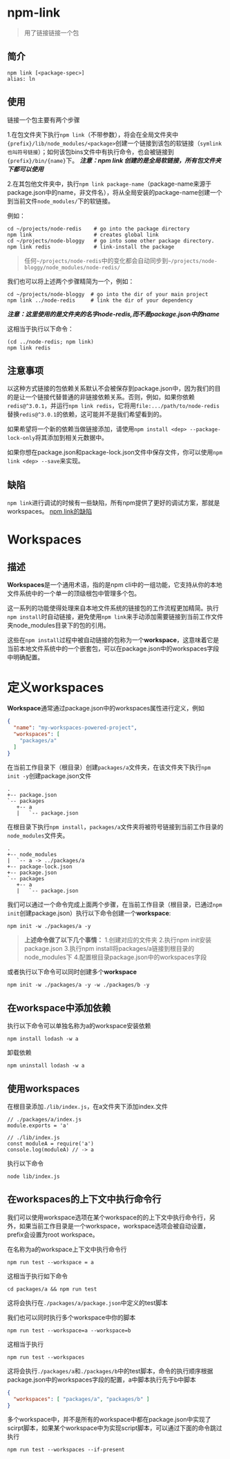 # npm-link
> 用了链接链接一个包

## 简介
```
npm link [<package-spec>]
alias: ln
```
## 使用
链接一个包主要有两个步骤

1.在包文件夹下执行`npm link`（不带参数），将会在全局文件夹中`{prefix}/lib/node_modules/<package>`创建一个链接到该包的软链接（`symlink 也叫符号链接`）；如何该包bins文件中有执行命令，也会被链接到`{prefix}/bin/{name}`下。
***注意：npm link 创建的是全局软链接，所有包文件夹下都可以使用***

2.在其包他文件夹中，执行`npm link package-name`（package-name来源于package.json中的name，非文件名），将从全局安装的package-name创建一个到当前文件`node_modules/`下的软链接。

例如：
```
cd ~/projects/node-redis    # go into the package directory
npm link                    # creates global link
cd ~/projects/node-bloggy   # go into some other package directory.
npm link redis              # link-install the package
```
> 任何`~/projects/node-redis`中的变化都会自动同步到`~/projects/node-bloggy/node_modules/node-redis/`

我们也可以将上述两个步骤精简为一个，例如：
```
cd ~/projects/node-bloggy  # go into the dir of your main project
npm link ../node-redis     # link the dir of your dependency
```
***注意：这里使用的是文件夹的名字node-redis,而不是package.json中的name***

这相当于执行以下命令：
```
(cd ../node-redis; npm link)
npm link redis
```

## 注意事项
以这种方式链接的包依赖关系默认不会被保存到package.json中，因为我们的目的是让一个链接代替普通的非链接依赖关系。否则，例如，如果你依赖`redis@^3.0.1`，并运行`npm link redis`，它将用`file:.../path/to/node-redis`替换`redis@^3.0.1`的依赖，这可能并不是我们希望看到的。

如果希望将一个新的依赖当做链接添加，请使用`npm install <dep> --package-lock-only`将其添加到相关元数据中。

如果你想在package.json和package-lock.json文件中保存文件，你可以使用`npm link <dep> --save`来实现。

## 缺陷
`npm link`进行调试的时候有一些缺陷，所有npm提供了更好的调试方案，那就是workspaces。
[npm link的缺陷](https://zhuanlan.zhihu.com/p/507651534?utm_id=0)

# Workspaces

## 描述
**Workspaces**是一个通用术语，指的是npm cli中的一组功能，它支持从你的本地文件系统中的一个单一的顶级根包中管理多个包。

这一系列的功能使得处理来自本地文件系统的链接包的工作流程更加精简。执行`npm install`时自动链接，避免使用`npm link`来手动添加需要链接到当前工作文件夹node_modules目录下的包的引用。

这些在`npm install`过程中被自动链接的包称为一个**workspace**，这意味着它是当前本地文件系统中的一个嵌套包，可以在package.json中的workspaces字段中明确配置。

# 定义workspaces

**Workspace**通常通过package.json中的workspaces属性进行定义，例如
```json
{
  "name": "my-workspaces-powered-project",
  "workspaces": [
    "packages/a"
  ]
}
```
在当前工作目录下（根目录）创建`packages/a`文件夹，在该文件夹下执行`npm init -y`创建package.json文件
```
.
+-- package.json
`-- packages
   +-- a
   |   `-- package.json
```
在根目录下执行`npm install`，`packages/a`文件夹将被符号链接到当前工作目录的`node_modules`文件夹。
```
.
+-- node_modules
|  `-- a -> ../packages/a
+-- package-lock.json
+-- package.json
`-- packages
   +-- a
   |   `-- package.json
```

我们可以通过一个命令完成上面两个步骤，在当前工作目录（根目录，已通过`npm init`创建package.json）执行以下命令创建一个**workspace**:
```
npm init -w ./packages/a -y
```
>**上述命令做了以下几个事情：**
>1.创建对应的文件夹
>2.执行npm init安装package.json
>3.执行npm install将packages/a链接到根目录的node_modules下
>4.配置根目录package.json中的workspaces字段

或者执行以下命令可以同时创建多个**workspace**
```
npm init -w ./packages/a -y -w ./packages/b -y
```

## 在workspace中添加依赖
执行以下命令可以单独名称为a的workspace安装依赖
```
npm install lodash -w a
```
卸载依赖
```
npm uninstall lodash -w a
```

## 使用workspaces
在根目录添加`./lib/index.js`，在a文件夹下添加index.文件
```
// ./packages/a/index.js
module.exports = 'a'

// ./lib/index.js
const moduleA = require('a')
console.log(moduleA) // -> a
```

执行以下命令
```
node lib/index.js
```

## 在workspaces的上下文中执行命令行
我们可以使用workspace选项在某个workspace的的上下文中执行命令行，另外，如果当前工作目录是一个workspace，workspace选项会被自动设置，prefix会设置为root workspace。

在名称为a的workspace上下文中执行命令行
```
npm run test --workspace = a
```
这相当于执行如下命令
```
cd packages/a && npm run test
```
这将会执行在`./packages/a/package.json`中定义的test脚本

我们也可以同时执行多个workspace中你的脚本
```
npm run test --workspace=a --workspace=b
```
这相当于执行
```
npm run test --workspaces
```
这将会执行`./packages/a`和`./packages/b`中的test脚本，命令的执行顺序根据package.json中的workspaces字段的配置，a中脚本执行先于b中脚本
```json
{
  "workspaces": [ "packages/a", "packages/b" ]
}
```

多个workspace中，并不是所有的workspace中都在package.json中实现了scirpt脚本，如果某个workspace中为实现script脚本，可以通过下面的命令跳过执行
```
npm run test --workspaces --if-present
```